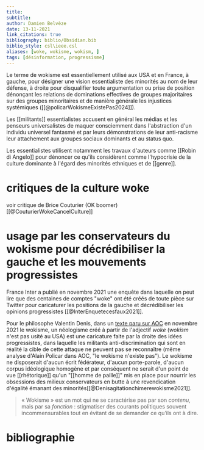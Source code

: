 ```yaml
---
title: 
subtitle:
author: Damien Belvèze
date: 13-11-2021
link_citations: true
bibliography: biblio/Obsidian.bib
biblio_style: csl\ieee.csl
aliases: [woke, wokisme, wokism, ]
tags: [désinformation, progressisme]
---
```




Le terme de wokisme est essentiellement utilisé aux USA et en France, à gauche,  pour désigner une vision essentialiste des minorités au nom de leur défense, à droite pour disqualifier toute argumentation ou prise de position dénonçant les relations de dominations effectives de groupes majoritaires sur des groupes minoritaires et de manière générale les injustices systémiques ([[@policarWokismeExistePas2024]]).


Les [[militants]] essentialistes accusent en général les médias et les penseurs universalistes de maquer consciemment dans l'abstraction d'un individu universel fantasmé et par leurs démonstrations de leur anti-racisme leur attachement aux groupes sociaux dominants et au status quo. 

Les essentialistes utilisent notamment les travaux d'auteurs comme [[Robin di Angelo]] pour dénoncer ce qu'ils considèrent comme l'hypocrisie de la culture dominante à l'égard des minorités ethniques et de [[genre]]. 

# critiques de la culture woke

voir critique de Brice Couturier (OK boomer)[[@CouturierWokeCancelCulture]]



# usage par les conservateurs du wokisme pour décrédibiliser la gauche et les mouvements progressistes

France Inter a publié en novembre 2021 une enquête dans laquelle on peut lire que des centaines de comptes "woke" ont été créés de toute pièce sur Twitter pour caricaturer les positions de la gauche et décrédibiliser les opinions progressistes [[@InterEnquetecesfaux2021]]. 


Pour le philosophe Valentin Denis, dans un [texte paru sur AOC](aoc_wokisme.pdf) en novembre 2021 le wokisme, un néologisme créé à partir de l'adjectif *woke* (*wokism* n'est pas usité au USA) est une caricature faite par la droite des idées progressistes, dans laquelle les militants anti-discrimination qui sont en réalité la cible de cette attaque ne  peuvent pas se reconnaître (même analyse d'Alain Policar dans AOC, "le wokisme n'existe pas"). 
Le wokisme ne disposerait d'aucun écrit fédérateur, d'aucun porte-parole, d'aucun corpus idéologique homogène et par conséquent ne serait d'un point de vue [[rhétorique]] qu'un "[[homme de paille]]" mis en place pour nourrir les obsessions des milieux conservateurs en butte à une revendication d'égalité émanant des minorités[[@Denisagitationchimerewokisme2021]]. 

>« Wokisme » est un mot qui ne se caractérise pas par son _contenu_, mais par sa _fonction_ : stigmatiser des courants politiques souvent incommensurables tout en évitant de se demander ce qu’ils ont à dire.



# bibliographie

